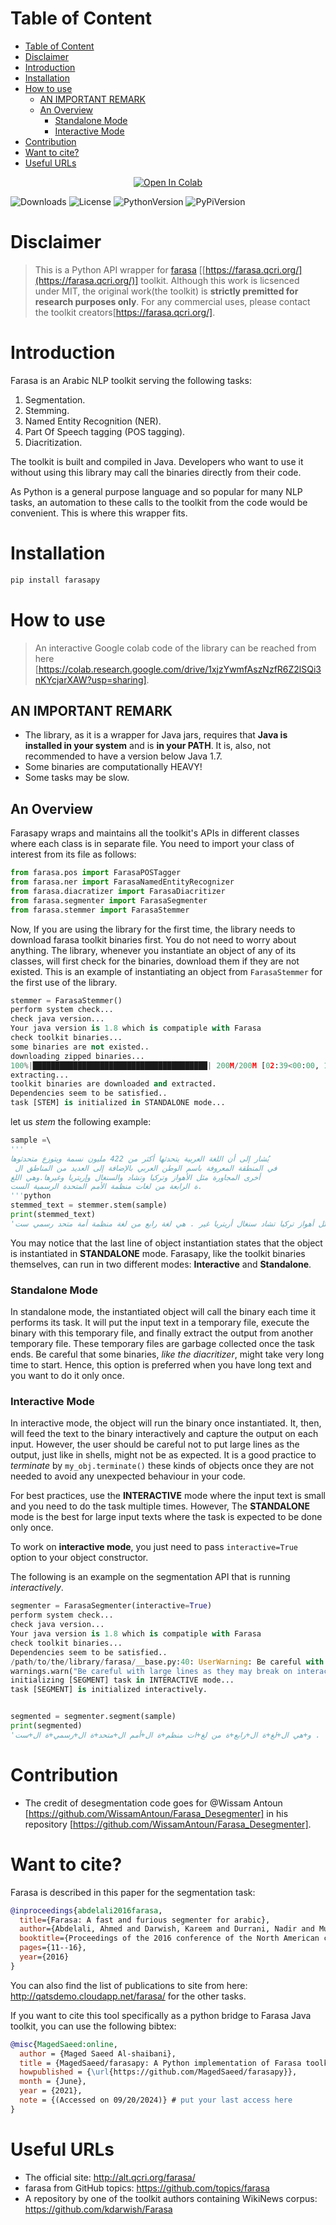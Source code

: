 
# Table of Content
- [Table of Content](#table-of-content)
- [Disclaimer](#disclaimer)
- [Introduction](#introduction)
- [Installation](#installation)
- [How to use](#how-to-use)
  - [AN IMPORTANT REMARK](#an-important-remark)
  - [An Overview](#an-overview)
    - [Standalone Mode](#standalone-mode)
    - [Interactive Mode](#interactive-mode)
- [Contribution](#contribution)
- [Want to cite?](#want-to-cite)
- [Useful URLs](#useful-urls)

<p align="center"> 
<a href="https://colab.research.google.com/drive/1xjzYwmfAszNzfR6Z2lSQi3nKYcjarXAW" target="_parent"><img src="https://colab.research.google.com/assets/colab-badge.svg" alt="Open In Colab"/></a>
</p>

![Downloads](https://img.shields.io/pypi/dw/farasapy)
![License](https://img.shields.io/github/license/magedsaeed/farasapy?style=plastic)
![PythonVersion](https://img.shields.io/pypi/pyversions/farasapy)
![PyPiVersion](https://img.shields.io/pypi/v/farasapy?style=plastic)

# Disclaimer

>This is a Python API wrapper for [farasa](https://farasa.qcri.org/) [[https://farasa.qcri.org/](https://farasa.qcri.org/)] toolkit. Although this work is licsenced under MIT, the original work(the toolkit) is __strictly premitted for research purposes only__. For any commercial uses, please contact the toolkit creators[https://farasa.qcri.org/].


 # Introduction

 Farasa is  an Arabic NLP toolkit serving the following tasks:
 1. Segmentation.
 2. Stemming.
 3. Named Entity Recognition (NER).
 4. Part Of Speech tagging (POS tagging).
 5. Diacritization.

The toolkit is built and compiled in Java. Developers who want to use it without using this library may call the binaries directly from their code.

As Python is a general purpose language and so popular for many NLP tasks, an automation to these calls to the toolkit from the code would be convenient. This is where this wrapper fits.

# Installation

```bash
pip install farasapy
```

# How to use

> An interactive Google colab code of the library can be reached from here [https://colab.research.google.com/drive/1xjzYwmfAszNzfR6Z2lSQi3nKYcjarXAW?usp=sharing]. 

## AN IMPORTANT REMARK


- The library, as it is a wrapper for Java jars, requires that **Java is installed in your system** and is **in your PATH**. It is, also, not recommended to have a version below Java 1.7.
- Some binaries are computationally HEAVY!
- Some tasks may be slow.

## An Overview

Farasapy wraps and maintains all the toolkit's APIs in different classes where each class is in separate file. You need to import your class of interest from its file as follows:

```python
from farasa.pos import FarasaPOSTagger 
from farasa.ner import FarasaNamedEntityRecognizer 
from farasa.diacratizer import FarasaDiacritizer 
from farasa.segmenter import FarasaSegmenter 
from farasa.stemmer import FarasaStemmer
```

Now, If you are using the library for the first time, the library needs to download farasa toolkit binaries first. You do not need to worry about anything. The library, whenever you instantiate an object of any of its classes, will first check for the binaries, download them if they are not existed. This is an example of instantiating an object from `FarasaStemmer` for the first use of the library.

```python
stemmer = FarasaStemmer()
perform system check...
check java version...
Your java version is 1.8 which is compatiple with Farasa
check toolkit binaries...
some binaries are not existed..
downloading zipped binaries...
100%|███████████████████████████████████████| 200M/200M [02:39<00:00, 1.26MiB/s]
extracting...
toolkit binaries are downloaded and extracted.
Dependencies seem to be satisfied..
task [STEM] is initialized in STANDALONE mode...
```
let us *stem* the following example:
```python
sample =\ 
''' 
يُشار إلى أن اللغة العربية يتحدثها أكثر من 422 مليون نسمة ويتوزع متحدثوها
 في المنطقة المعروفة باسم الوطن العربي بالإضافة إلى العديد من المناطق ال
أخرى المجاورة مثل الأهواز وتركيا وتشاد والسنغال وإريتريا وغيرها.وهي اللغ
ة الرابعة من لغات منظمة الأمم المتحدة الرسمية الست. 
'''python
stemmed_text = stemmer.stem(sample)                                     
print(stemmed_text)
'أشار إلى أن لغة عربي تحدث أكثر من 422 مليون نسمة توزع متحدثوها في منطقة معروف اسم وطن عربي إضافة إلى عديد من منطقة آخر مجاور مثل أهواز تركيا تشاد سنغال أريتريا غير . هي لغة رابع من لغة منظمة أمة متحد رسمي ست .'
```
You may notice that the last line of object instantiation states that the object is instantiated in **STANDALONE** mode. Farasapy, like the toolkit binaries themselves, can run in two different modes: **Interactive** and **Standalone**.

### Standalone Mode 

In standalone mode, the instantiated object will call the binary each time it performs its task. It will put the input text in a temporary file, execute the binary with this temporary file, and finally extract the output from another temporary file. These temporary files are garbage collected once the task ends. Be careful that some binaries, *like the diacritizer*, might take very long time to start. Hence, this option is preferred when you have long text and you want to do it only once. 

### Interactive Mode

In interactive mode, the object will run the binary once instantiated. It, then, will feed the text to the binary interactively and capture the output on each input. However, the user should be careful not to put large lines as the output, just like in shells, might not be as expected. It is a good practice to *terminate* by `my_obj.terminate()` these kinds of objects once they are not needed to avoid any unexpected behaviour in your code.

For best practices, use the **INTERACTIVE** mode where the input text is small and you need to do the task multiple times. However, The **STANDALONE** mode is the best for large input texts where the task is expected to be done only once.

To work on **interactive mode**, you just need to pass `interactive=True` option to your object constructor.

The following is an example on the segmentation API that is running *interactively*.

```python
segmenter = FarasaSegmenter(interactive=True)
perform system check...
check java version...
Your java version is 1.8 which is compatiple with Farasa 
check toolkit binaries...
Dependencies seem to be satisfied..
/path/to/the/library/farasa/__base.py:40: UserWarning: Be careful with large lines as they may break on interactive mode. You may switch to Standalone mode for such cases.
warnings.warn("Be careful with large lines as they may break on interactive mode. You may switch to Standalone mode for such cases.")
initializing [SEGMENT] task in INTERACTIVE mode...
task [SEGMENT] is initialized interactively.


segmented = segmenter.segment(sample)
print(segmented)
'يشار إلى أن ال+لغ+ة ال+عربي+ة يتحدث+ها أكثر من 422 مليون نسم+ة و+يتوزع متحدثوها في ال+منطق+ة ال+معروف+ة باسم ال+وطن ال+عربي ب+ال+إضاف+ة إلى ال+عديد من ال+مناطق ال+أخرى ال+مجاور+ة مثل ال+أهواز و+تركيا و+تشاد و+ال+سنغال و+إريتريا و+غير+ها . و+هي ال+لغ+ة ال+رابع+ة من لغ+ات منظم+ة ال+أمم ال+متحد+ة ال+رسمي+ة ال+ست .'
```

# Contribution

- The credit of desegmentation code goes for @Wissam Antoun [https://github.com/WissamAntoun/Farasa_Desegmenter] in his repository [https://github.com/WissamAntoun/Farasa_Desegmenter].

# Want to cite?

Farasa is described in this paper for the segmentation task:
```bibtex
@inproceedings{abdelali2016farasa,
  title={Farasa: A fast and furious segmenter for arabic},
  author={Abdelali, Ahmed and Darwish, Kareem and Durrani, Nadir and Mubarak, Hamdy},
  booktitle={Proceedings of the 2016 conference of the North American chapter of the association for computational linguistics: Demonstrations},
  pages={11--16},
  year={2016}
}
```

You can also find the list of publications to site from here: http://qatsdemo.cloudapp.net/farasa/ for the other tasks.

If you want to cite this tool specifically as a python bridge to Farasa Java toolkit, you can use the following bibtex:

```bibtex
@misc{MagedSaeed:online,
  author = {Maged Saeed Al-shaibani},
  title = {MagedSaeed/farasapy: A Python implementation of Farasa toolkit},
  howpublished = {\url{https://github.com/MagedSaeed/farasapy}},
  month = {June},
  year = {2021},
  note = {(Accessed on 09/20/2024)} # put your last access here
}
```

# Useful URLs

- The official site: http://alt.qcri.org/farasa/
- farasa from GitHub topics: https://github.com/topics/farasa
- A repository by one of the toolkit authors containing WikiNews corpus: https://github.com/kdarwish/Farasa
